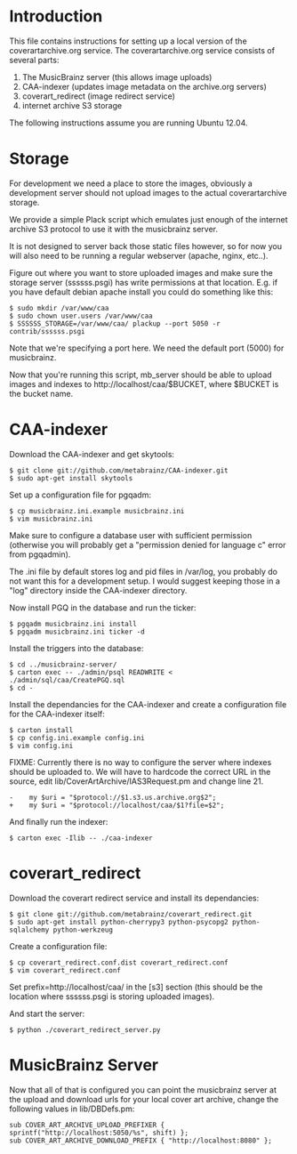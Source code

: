 
Introduction
============

This file contains instructions for setting up a local version of the
coverartarchive.org service.  The coverartarchive.org service consists
of several parts:

1. The MusicBrainz server (this allows image uploads)
2. CAA-indexer (updates image metadata on the archive.org servers)
3. coverart_redirect (image redirect service)
4. internet archive S3 storage

The following instructions assume you are running Ubuntu 12.04.


Storage
=======

For development we need a place to store the images, obviously a
development server should not upload images to the actual
coverartarchive storage.

We provide a simple Plack script which emulates just enough of the
internet archive S3 protocol to use it with the musicbrainz server.

It is not designed to server back those static files however, so for
now you will also need to be running a regular webserver (apache,
nginx, etc..).

Figure out where you want to store uploaded images and make sure the
storage server (ssssss.psgi) has write permissions at that location.
E.g. if you have default debian apache install you could do something
like this:

    $ sudo mkdir /var/www/caa
    $ sudo chown user.users /var/www/caa
    $ SSSSSS_STORAGE=/var/www/caa/ plackup --port 5050 -r contrib/ssssss.psgi

Note that we're specifying a port here.  We need the default port
(5000) for musicbrainz.

Now that you're running this script, mb_server should be able to
upload images and indexes to http://localhost/caa/$BUCKET, where
$BUCKET is the bucket name.


CAA-indexer
===========

Download the CAA-indexer and get skytools:

    $ git clone git://github.com/metabrainz/CAA-indexer.git
    $ sudo apt-get install skytools

Set up a configuration file for pgqadm:

    $ cp musicbrainz.ini.example musicbrainz.ini
    $ vim musicbrainz.ini

Make sure to configure a database user with sufficient permission
(otherwise you will probably get a "permission denied for language c"
error from pgqadmin).

The .ini file by default stores log and pid files in /var/log, you
probably do not want this for a development setup.  I would suggest
keeping those in a "log" directory inside the CAA-indexer directory.

Now install PGQ in the database and run the ticker:

    $ pgqadm musicbrainz.ini install
    $ pgqadm musicbrainz.ini ticker -d

Install the triggers into the database:

    $ cd ../musicbrainz-server/
    $ carton exec -- ./admin/psql READWRITE < ./admin/sql/caa/CreatePGQ.sql
    $ cd -

Install the dependancies for the CAA-indexer and create a
configuration file for the CAA-indexer itself:

    $ carton install
    $ cp config.ini.example config.ini
    $ vim config.ini

FIXME: Currently there is no way to configure the server where indexes
should be uploaded to.  We will have to hardcode the correct URL in the
source, edit lib/CoverArtArchive/IAS3Request.pm and change line 21.

    -    my $uri = "$protocol://$1.s3.us.archive.org$2";
    +    my $uri = "$protocol://localhost/caa/$1?file=$2";

And finally run the indexer:

    $ carton exec -Ilib -- ./caa-indexer


coverart_redirect
=================

Download the coverart redirect service and install its dependancies:

    $ git clone git://github.com/metabrainz/coverart_redirect.git
    $ sudo apt-get install python-cherrypy3 python-psycopg2 python-sqlalchemy python-werkzeug

Create a configuration file:

    $ cp coverart_redirect.conf.dist coverart_redirect.conf
    $ vim coverart_redirect.conf

Set prefix=http://localhost/caa/ in the [s3] section (this should be
the location where ssssss.psgi is storing uploaded images).

And start the server:

    $ python ./coverart_redirect_server.py


MusicBrainz Server
==================

Now that all of that is configured you can point the musicbrainz server at
the upload and download urls for your local cover art archive, change
the following values in lib/DBDefs.pm:

    sub COVER_ART_ARCHIVE_UPLOAD_PREFIXER { sprintf("http://localhost:5050/%s", shift) };
    sub COVER_ART_ARCHIVE_DOWNLOAD_PREFIX { "http://localhost:8080" };
